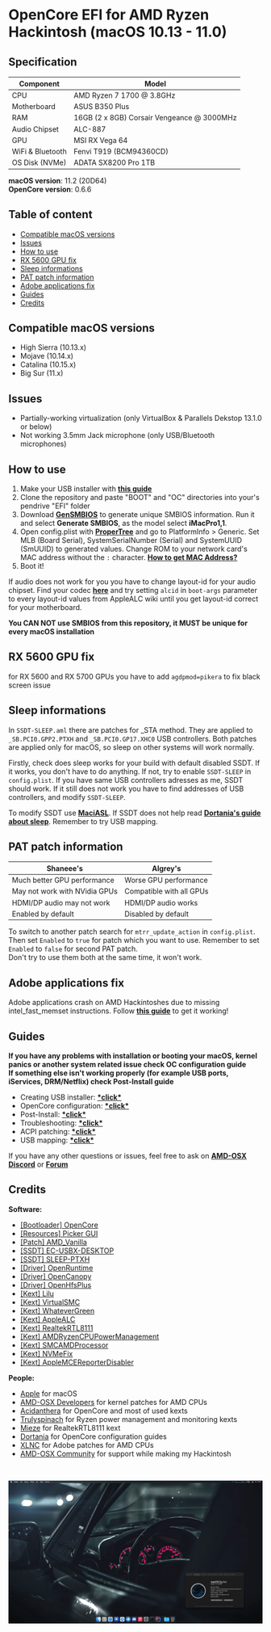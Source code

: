 # OpenCore EFI for AMD Ryzen Hackintosh (macOS 10.13 - 11.0)

## Specification
| **Component** | **Model** |
| ------------- | --------- |
| CPU | AMD Ryzen 7 1700 @ 3.8GHz |
| Motherboard | ASUS B350 Plus |
| RAM | 16GB (2 x 8GB) Corsair Vengeance @ 3000MHz |
| Audio Chipset | ALC-887 |
| GPU | MSI RX Vega 64 |
| WiFi & Bluetooth | Fenvi T919 (BCM94360CD) |
| OS Disk (NVMe) | ADATA SX8200 Pro 1TB |

**macOS version**: 11.2 (20D64)  
**OpenCore version**: 0.6.6  

## Table of content
 - [Compatible macOS versions](#Compatible-macOS-versions)
 - [Issues](#Issues)
 - [How to use](#How-to-use)
 - [RX 5600 GPU fix](#RX-5600-GPU-fix)
 - [Sleep informations](#Sleep-informations)
 - [PAT patch information](#PAT-patch-information)
 - [Adobe applications fix](#Adobe-applications-fix)
 - [Guides](#Guides)
 - [Credits](#Credits)

## Compatible macOS versions
 - High Sierra (10.13.x)
 - Mojave (10.14.x)
 - Catalina (10.15.x)
 - Big Sur (11.x)

## Issues
 - Partially-working virtualization (only VirtualBox & Parallels Dekstop 13.1.0 or below)
 - Not working 3.5mm Jack microphone (only USB/Bluetooth microphones)

## How to use
  1. Make your USB installer with [**this guide**](https://dortania.github.io/OpenCore-Install-Guide/installer-guide/)
  2. Clone the repository and paste "BOOT" and "OC" directories into your's pendrive "EFI" folder
  3. Download [**GenSMBIOS**](https://github.com/corpnewt/GenSMBIOS) to generate unique SMBIOS information. Run it and select **Generate SMBIOS**, as the model select **iMacPro1,1**.
  4. Open config.plist with [**ProperTree**](https://github.com/corpnewt/ProperTree) and go to PlatformInfo > Generic. Set MLB (Board Serial), SystemSerialNumber (Serial) and SystemUUID (SmUUID) to generated values. Change ROM to your network card's MAC address without the `:` character. [**How to get MAC Address?**](https://www.wikihow.com/Find-the-MAC-Address-of-Your-Computer)
  5. Boot it!  
  
If audio does not work for you you have to change layout-id for your audio chipset. Find your codec [**here**](https://github.com/acidanthera/applealc/wiki/supported-codecs) and try setting `alcid` in `boot-args` parameter to every layout-id values from AppleALC wiki  until you get layout-id correct for your motherboard.  

**You CAN NOT use SMBIOS from this repository, it MUST be unique for every macOS installation**

## RX 5600 GPU fix
for RX 5600 and RX 5700 GPUs you have to add `agdpmod=pikera` to fix black screen issue

## Sleep informations
In `SSDT-SLEEP.aml` there are patches for _STA method. They are applied to `_SB.PCI0.GPP2.PTXH` and `_SB.PCI0.GP17.XHC0` USB controllers. Both patches are applied only for macOS, so sleep on other systems will work normally.

Firstly, check does sleep works for your build with default disabled SSDT. If it works, you don't have to do anything. If not, try to enable `SSDT-SLEEP` in `config.plist`. If you have same USB controllers adresses as me, SSDT should work. If it still does not work you have to find addresses of USB controllers, and modify `SSDT-SLEEP`.  

To modify SSDT use [**MaciASL**](https://github.com/acidanthera/MaciASL). If SSDT does not help read [**Dortania's guide about sleep**](https://dortania.github.io/OpenCore-Post-Install/universal/sleep.html). Remember to try USB mapping.

## PAT patch information
| **Shaneee's** | **Algrey's** |
| ------------- | --------- |
| Much better GPU performance | Worse GPU performance |
| May not work with NVidia GPUs | Compatible with all GPUs | 
| HDMI/DP audio may not work | HDMI/DP audio works | 
| Enabled by default | Disabled by default |

To switch to another patch search for `mtrr_update_action` in `config.plist`. Then set `Enabled` to `true` for patch which you want to use. Remember to set `Enabled` to `false` for second PAT patch.  
Don't try to use them both at the same time, it won't work.

## Adobe applications fix
Adobe applications crash on AMD Hackintoshes due to missing intel_fast_memset instructions. Follow [**this guide**](https://gist.github.com/mikigal/8e1f804fcd7dbafbded2f236653be7c8) to get it working!  

## Guides
**If you have any problems with installation or booting your macOS, kernel panics or another system related issue check OC configuration guide**  
**If something else isn't working properly (for example USB ports, iServices, DRM/Netflix) check Post-Install guide**
 - Creating USB installer: [**\*click\***](https://dortania.github.io/OpenCore-Install-Guide/installer-guide/)
 - OpenCore configuration: [**\*click\***](https://dortania.github.io/OpenCore-Install-Guide/AMD/zen.html)
 - Post-Install: [**\*click\***](https://dortania.github.io/OpenCore-Post-Install/)
 - Troubleshooting: [**\*click\***](https://dortania.github.io/OpenCore-Post-Install/)
 - ACPI patching: [**\*click\***](https://dortania.github.io/Getting-Started-With-ACPI/)
 - USB mapping: [**\*click\***](https://dortania.github.io/OpenCore-Post-Install/usb/)

If you have any other questions or issues, feel free to ask on [**AMD-OSX Discord**](https://discord.gg/EfCYAJW) or [**Forum**](https://forum.amd-osx.com)  

## Credits
**Software:**
 - [[Bootloader] OpenCore](https://github.com/acidanthera/OpenCorePkg)
 - [[Resources] Picker GUI](https://github.com/acidanthera/OcBinaryData/tree/master/Resources)
 - [[Patch] AMD_Vanilla](https://github.com/AMD-OSX/AMD_Vanilla)
 - [[SSDT] EC-USBX-DESKTOP](https://github.com/dortania/Getting-Started-With-ACPI/blob/master/extra-files/compiled/SSDT-EC-USBX-DESKTOP.aml)
 - [[SSDT] SLEEP-PTXH](./OC/ACPI/SSDT-SLEEP-PTXH.aml)
 - [[Driver] OpenRuntime](https://github.com/acidanthera/OpenCorePkg)
 - [[Driver] OpenCanopy](https://github.com/acidanthera/OpenCorePkg)
 - [[Driver] OpenHfsPlus](https://github.com/acidanthera/OpenCorePkg)
 - [[Kext] Lilu](https://github.com/acidanthera/Lilu)
 - [[Kext] VirtualSMC](https://github.com/acidanthera/VirtualSMC)
 - [[Kext] WhateverGreen](https://github.com/acidanthera/WhateverGreen)
 - [[Kext] AppleALC](https://github.com/acidanthera/AppleALC)
 - [[Kext] RealtekRTL8111](https://github.com/Mieze/RTL8111_driver_for_OS_X)
 - [[Kext] AMDRyzenCPUPowerManagement](https://github.com/trulyspinach/SMCAMDProcessor)
 - [[Kext] SMCAMDProcessor](https://github.com/trulyspinach/SMCAMDProcessor)
 - [[Kext] NVMeFix](https://github.com/acidanthera/NVMeFix)
 - [[Kext] AppleMCEReporterDisabler](https://github.com/AMD-OSX/AMD_Vanilla/blob/experimental-opencore/Extra/AppleMCEReporterDisabler.kext.zip)  

 **People:**
 - [Apple](https://apple.com) for macOS
 - [AMD-OSX Developers](https://github.com/AMD-OSX) for kernel patches for AMD CPUs
 - [Acidanthera](https://github.com/acidanthera) for OpenCore and most of used kexts
 - [Trulyspinach](https://github.com/trulyspinach) for Ryzen power management and monitoring kexts
 - [Mieze](https://github.com/Mieze) for RealtekRTL8111 kext
 - [Dortania](https://github.com/dortania) for OpenCore configuration guides
 - [XLNC](https://github.com/naveenkrdy) for Adobe patches for AMD CPUs
 - [AMD-OSX Community](https://amd-osx.com) for support while making my Hackintosh
<br>

![Screenshot](/screenshot.png?raw=true)
